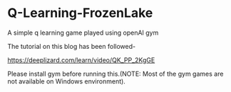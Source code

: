 # Q-Learning-FrozenLake
A simple q learning game played using openAI gym


The tutorial on this blog has been followed-

https://deeplizard.com/learn/video/QK_PP_2KgGE

Please install gym before running this.(NOTE: Most of the gym games are not available on Windows environment).
